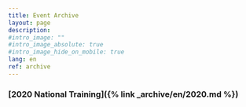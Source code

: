 ```yaml
---
title: Event Archive
layout: page
description:
#intro_image: ""
#intro_image_absolute: true
#intro_image_hide_on_mobile: true
lang: en
ref: archive
---
```


### [2020 National Training]({% link _archive/en/2020.md %})

